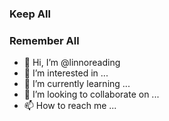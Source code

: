 ### Keep All

### Remember All

- 👋 Hi, I’m @linnoreading
- 👀 I’m interested in ...
- 🌱 I’m currently learning ...
- 💞️ I’m looking to collaborate on ...
- 📫 How to reach me ...

<!---
linnoreading/linnoreading is a ✨ special ✨ repository because its `README.md` (this file) appears on your GitHub profile.
You can click the Preview link to take a look at your changes.
--->
